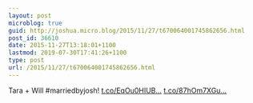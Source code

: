 ```yaml
---
layout: post
microblog: true
guid: http://joshua.micro.blog/2015/11/27/t670064001745862656.html
post_id: 36610
date: 2015-11-27T13:18:01+1100
lastmod: 2019-07-30T17:41:26+1100
type: post
url: /2015/11/27/t670064001745862656.html
---
```

Tara + Will #marriedbyjosh! [t.co/EqOu0HIUB...](https://t.co/EqOu0HIUBn) [t.co/87hOm7XGu...](https://t.co/87hOm7XGuY)
